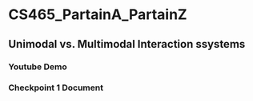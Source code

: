 # CS465_PartainA_PartainZ

## Unimodal vs. Multimodal Interaction ssystems

### Youtube Demo

### Checkpoint 1 Document

